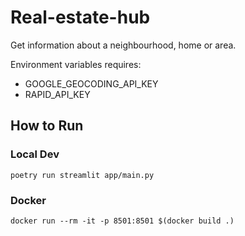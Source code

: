 # Real-estate-hub
Get information about a neighbourhood, home or area.

Environment variables requires:
- GOOGLE_GEOCODING_API_KEY
- RAPID_API_KEY

## How to Run

### Local Dev

`poetry run streamlit app/main.py`

### Docker

`docker run --rm -it -p 8501:8501 $(docker build .)`
